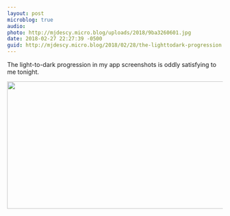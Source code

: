 ```yaml
---
layout: post
microblog: true
audio: 
photo: http://mjdescy.micro.blog/uploads/2018/9ba3260601.jpg
date: 2018-02-27 22:27:39 -0500
guid: http://mjdescy.micro.blog/2018/02/28/the-lighttodark-progression.html
---
```

The light-to-dark progression in my app screenshots is oddly satisfying to me tonight.

<img src="http://mjdescy.micro.blog/uploads/2018/9ba3260601.jpg" width="600" height="298" />
